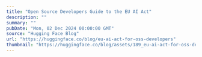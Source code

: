 ```yaml
---
title: "Open Source Developers Guide to the EU AI Act"
description: ""
summary: ""
pubDate: "Mon, 02 Dec 2024 00:00:00 GMT"
source: "Hugging Face Blog"
url: "https://huggingface.co/blog/eu-ai-act-for-oss-developers"
thumbnail: "https://huggingface.co/blog/assets/189_eu-ai-act-for-oss-developers/thumbnail.png"
---
```


